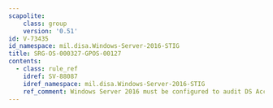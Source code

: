 ```yaml
---
scapolite:
    class: group
    version: '0.51'
id: V-73435
id_namespace: mil.disa.Windows-Server-2016-STIG
title: SRG-OS-000327-GPOS-00127
contents:
  - class: rule_ref
    idref: SV-88087
    idref_namespace: mil.disa.Windows-Server-2016-STIG
    ref_comment: Windows Server 2016 must be configured to audit DS Access - ...
---
```


